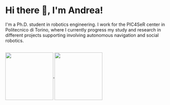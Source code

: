 # Hi there 👋, I'm Andrea!

<p align="justify">
  
I'm a Ph.D. student in robotics engineering. I work for the PIC4SeR center in Politecnico di Torino, where I currently progress my study and research in different projects supporting involving autonomous navigation and social robotics.

##
<a href="https://github.com/Fixit-Davide/github-readme-stats">
  <picture>
    <source
      srcset="https://github-readme-stats.vercel.app/api?username=andreaostuni&show_icons=true&theme=dark"
      media="(prefers-color-scheme: dark)"
    />
    <source
      srcset="https://github-readme-stats.vercel.app/api?username=andreaostuni&show_icons=true"
      media="(prefers-color-scheme: light), (prefers-color-scheme: no-preference)"
    />
    <img height=150 align="center" src="https://github-readme-stats-sigma-five.vercel.app/api?username=andreaostuni&show_icons=true&rank_icon=github&count_private=true" />
  </picture>
</a>
<!-- <a href="https://github.com/Fixit-Davide/github-readme-stats">
  <img height=150 align="center" src="https://github-readme-stats-sigma-five.vercel.app/api?username=andreaostuni&show_icons=true&theme=dracula&rank_icon=github&count_private=true" />
</a> -->
<a href="https://github.com/anuraghazra/convoychat">
  <picture>
    <source
      srcset="https://github-readme-stats.vercel.app/api?username=andreaostuni&show_icons=true&theme=dark"
      media="(prefers-color-scheme: dark)"
    />
    <source
      srcset="https://github-readme-stats.vercel.app/api?username=andreaostuni&show_icons=true"
      media="(prefers-color-scheme: light), (prefers-color-scheme: no-preference)"
    />
  <img height=150 align="center" src="https://github-readme-stats-sigma-five.vercel.app/api/top-langs?username=andreaostuni&layout=compact&langs_count=8&card_width=310" />
  </picture>
</a>
